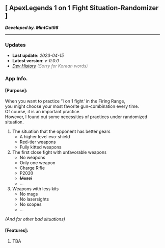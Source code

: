 ## [ ApexLegends 1 on 1 Fight Situation-Randomizer ]
**_Developed by. MintCat98_**

---

### Updates
- **Last update**: _2023-04-15_
- **Latest version**: _v-0.0.0_
- _[Dev History](https://dusty-range-725.notion.site/ApexLegends-1-on-1-Fight-Situation-Randomizer-beb503bcbcc44ff1977fc54b02c5d7a6) <span style="color: #808080">(Sorry for Korean words)</span>_

### App Info.
#### [Purpose]:
When you want to practice '1 on 1 fight' in the Firing Range,<br>
you might choose your most favorite gun-combination every time.<br>
Of course, it is an important practice.<br>
However, I found out some necessities of practices under randomized situation.

1. The situation that the opponent has better gears
	- A higher level evo-shield
	- Red-tier weapons
	- Fully kitted weapons
2. The first close fight with unfavorable weapons
	- No weapons
	- Only one weapon
	- Charge Rifle
	- P2020
	- ~~Mozzi~~
	- ...
3. Weapons with less kits
	- No mags
	- No lasersights
	- No scopes
	- ...

*(And for other bad situations)*

#### [Features]:
1. TBA

